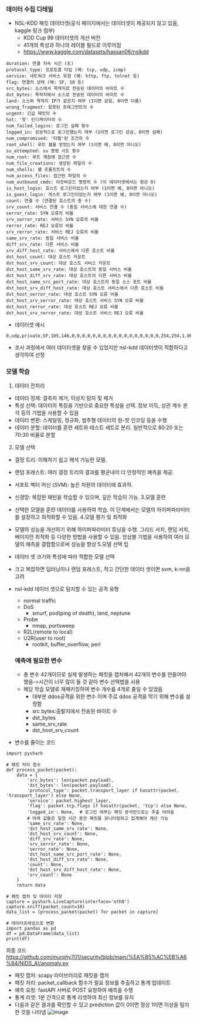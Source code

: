 ### 데이터 수집 디테일
- NSL-KDD 패킷 데이터셋(공식 페이지에서는 데이터셋이 제공되지 않고 있음, kaggle 링크 첨부)
  - KDD Cup 99 데이터셋의 개선 버전
  - 41개의 특성과 하나의 레이블 필드로 이루어짐
  - https://www.kaggle.com/datasets/hassan06/nslkdd
```
duration: 연결 지속 시간 (초)
protocol_type: 프로토콜 타입 (예: tcp, udp, icmp)
service: 네트워크 서비스 유형 (예: http, ftp, telnet 등)
flag: 연결의 상태 (예: SF, S0 등)
src_bytes: 소스에서 목적지로 전송된 데이터의 바이트 수
dst_bytes: 목적지에서 소스로 전송된 데이터의 바이트 수
land: 소스와 목적지 IP가 같은지 여부 (1이면 같음, 0이면 다름)
wrong_fragment: 잘못된 프래그먼트의 수
urgent: 긴급 패킷의 수
hot: '핫' 인디케이터의 수
num_failed_logins: 로그인 실패 횟수
logged_in: 성공적으로 로그인했는지 여부 (1이면 로그인 성공, 0이면 실패)
num_compromised: '타협'된 조건의 수
root_shell: 루트 쉘을 얻었는지 여부 (1이면 예, 0이면 아니오)
su_attempted: su 명령 시도 횟수
num_root: 루트 계정에 접근한 수
num_file_creations: 생성된 파일의 수
num_shells: 쉘 프롬프트의 수
num_access_files: 접근된 파일의 수
num_outbound_cmds: 아웃바운드 명령의 수 (이 데이터셋에서는 항상 0)
is_host_login: 호스트 로그인이었는지 여부 (1이면 예, 0이면 아니오)
is_guest_login: 게스트 로그인이었는지 여부 (1이면 예, 0이면 아니오)
count: 연결 수 (연결된 호스트의 총 수)
srv_count: 서비스 연결 수 (동일 서비스에 대한 연결 수)
serror_rate: SYN 오류의 비율
srv_serror_rate: 서비스 SYN 오류의 비율
rerror_rate: REJ 오류의 비율
srv_rerror_rate: 서비스 REJ 오류의 비율
same_srv_rate: 동일 서비스 비율
diff_srv_rate: 다른 서비스 비율
srv_diff_host_rate: 서비스에서 다른 호스트 비율
dst_host_count: 대상 호스트 카운트
dst_host_srv_count: 대상 호스트 서비스 카운트
dst_host_same_srv_rate: 대상 호스트의 동일 서비스 비율
dst_host_diff_srv_rate: 대상 호스트의 다른 서비스 비율
dst_host_same_src_port_rate: 대상 호스트의 동일 소스 포트 비율
dst_host_srv_diff_host_rate: 대상 호스트 서비스에서 다른 호스트 비율
dst_host_serror_rate: 대상 호스트 SYN 오류 비율
dst_host_srv_serror_rate: 대상 호스트 서비스 SYN 오류 비율
dst_host_rerror_rate: 대상 호스트 REJ 오류 비율
dst_host_srv_rerror_rate: 대상 호스트 서비스 REJ 오류 비율
```
- 데이터셋 예시
```
0,udp,private,SF,105,146,0,0,0,0,0,0,0,0,0,0,0,0,0,0,0,0,0,254,254,1.00,0.00,1.00,0.00,0.00,0.00,0.01,0.00,0.00,0.00,0.00,0.00,anomaly
```
- 조사 과정에서 여러 데이터셋을 찾을 수 있었지만 nsl-kdd 데이터셋이 적합하다고 생각하여 선정

### 모델 학습
1. 데이터 전처리
- 데이터 정제: 결측치 제거, 이상치 탐지 및 제거
- 특성 선택: 데이터의 특징을 기반으로 중요한 특성을 선택. 정보 이득, 상관 계수 분석 등의 기법을 사용할 수 있음
- 데이터 변환: 스케일링, 정규화, 범주형 데이터의 원-핫 인코딩 등을 수행
- 데이터 분할: 데이터를 훈련 세트와 테스트 세트로 분리. 일반적으로 80:20 또는 70:30 비율로 분할
2. 모델 선택
- 결정 트리: 이해하기 쉽고 해석 가능한 모델.
- 랜덤 포레스트: 여러 결정 트리의 결과를 평균내어 더 안정적인 예측을 제공.
- 서포트 벡터 머신 (SVM): 높은 차원의 데이터에 효과적.
- 신경망: 복잡한 패턴을 학습할 수 있으며, 깊은 학습이 가능.
3.모델 훈련
- 선택한 모델을 훈련 데이터를 사용하여 학습. 이 단계에서는 모델의 하이퍼파라미터를 설정하고 최적화할 수 있음.
4.모델 평가 및 최적화
- 모델의 성능을 개선하기 위해 하이퍼파라미터 튜닝을 수행. 그리드 서치, 랜덤 서치, 베이지안 최적화 등 다양한 방법을 사용할 수 있음. 앙상블 기법을 사용하여 여러 모델의 예측을 결합함으로써 성능을 향상
5.모델 선택 팁
- 데이터 셋 크기와 특성에 따라 적합한 모델 선택
- 크고 복잡하면 딥러닝이나 랜덤 포레스트, 작고 간단한 데이터 셋이면 svm, k-nn을 고려

- nsl-kdd 데이터 셋으로 탐지할 수 있는 공격 유형
  - normal traffic
  - DoS
    - smurf, pod(ping of death), land, neptune
  - Probe
    - nmap, portsweep
  - R2L(remote to local)
  - U2R(user to root)
    - rootkit, buffer_overflow, perl
  ### 예측에 필요한 변수
  - 총 변수 42개이므로 실제 발생하는 패킷을 캡처해서 42개의 변수를 만들어야 했음->시간이 너무 많이 들 것 같아 변수 선택법을 사용
  - 해당 학습 모델로 재패키징하여 변수 개수를 4개로 줄일 수 있었음
    - 대부분 ddos공격을 위한 변수 이며 주로 ddos 공격을 막기 위해 변수를 설정함
    - src bytes:출발지에서 전송된 바이트 수
    - dst_bytes
    - same_srv_rate
    - dst_host_srv_count
- 변수를 줄이는 코드
```
import pyshark

# 패킷 처리 함수
def process_packet(packet):
    data = {
        'src_bytes': len(packet.payload),
        'dst_bytes': len(packet.payload),
        'protocol_type': packet.transport_layer if hasattr(packet, 'transport_layer') else None,
        'service': packet.highest_layer,
        'flag': packet.tcp.flags if hasattr(packet, 'tcp') else None,
        'logged_in': None,  # 로그인 여부는 패킷 분석만으로는 추출 어려움
        # 아래 값들은 일정 시간 동안 패킷을 모니터링하고 집계해야 계산 가능
        'same_srv_rate': None,
        'dst_host_same_srv_rate': None,
        'dst_host_srv_count': None,
        'diff_srv_rate': None,
        'srv_serror_rate': None,
        'serror_rate': None,
        'dst_host_same_src_port_rate': None,
        'dst_host_diff_srv_rate': None,
        'count': None,
        'dst_host_srv_diff_host_rate': None,
        'srv_count': None
    }
    return data

# 패킷 캡처 및 데이터 저장
capture = pyshark.LiveCapture(interface='eth0')
capture.sniff(packet_count=10)
data_list = [process_packet(packet) for packet in capture]

# 데이터프레임으로 변환
import pandas as pd
df = pd.DataFrame(data_list)
print(df)
```
최종 코드
https://github.com/murphy701/security/blob/main/%EA%B5%AC%EB%A6%84/NIDS_AI/anomaly.py
- 패킷 캡처: scapy 라이브러리로 패킷을 캡처
- 패킷 처리: packet_callback 함수가 필요 정보를 추출하고 통계 업데이트
- 예측 요청: fastAPI 서버로 POST 요청하여 예측을 수행
- 통계 리셋: 1분 간격으로 통계 리셋하여 최신 정보를 유지
- 다음과 같은 결과를 확인할 수 있고 prediction 값이 0이면 정상 1이면 이상을 탐지한 것을 나타냄
![image](https://github.com/user-attachments/assets/93215953-83ad-4d0c-877c-6e568ac02c80)
